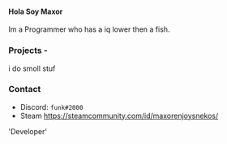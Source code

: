 #### Hola Soy Maxor
Im a Programmer who has a iq lower then a fish. 

### Projects -
i do smoll stuf

### Contact

- Discord: `funk#2000`
- Steam https://steamcommunity.com/id/maxorenjoysnekos/


'Developer'
